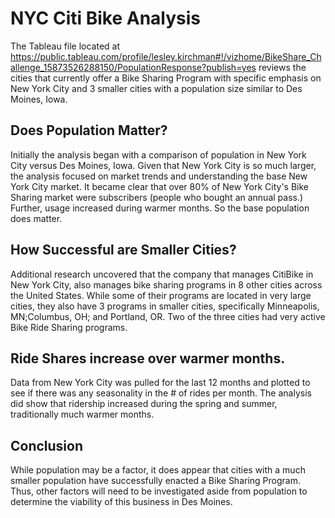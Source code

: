 # NYC Citi Bike Analysis
The Tableau file located at https://public.tableau.com/profile/lesley.kirchman#!/vizhome/BikeShare_Challenge_15873526288150/PopulationResponse?publish=yes reviews the cities that currently offer a Bike Sharing Program with specific emphasis on New York City and 3 smaller cities with a population size similar to Des Moines, Iowa.
## Does Population Matter?
Initially the analysis began with a comparison of population in New York City versus Des Moines, Iowa.  Given that New York City is so much larger, the analysis focused on market trends and understanding the base New York City market.  It became clear that over 80% of New York City's Bike Sharing market were subscribers (people who bought an annual pass.)  Further, usage increased during warmer months. So the base population does matter.
## How Successful are Smaller Cities?
Additional research uncovered that the company that manages CitiBike in New York City, also manages bike sharing programs in 8 other cities across the United States.  While some of their programs are located in very large cities, they also have 3 programs in smaller cities, specifically Minneapolis, MN;Columbus, OH; and Portland, OR.  Two of the three cities had very active Bike Ride Sharing programs.  
## Ride Shares increase over warmer months.
Data from New York City was pulled for the last 12 months and plotted to see if there was any seasonality in the # of rides per month.  The analysis did show that ridership increased during the spring and summer, traditionally much warmer months.
## Conclusion
While population may be a factor, it does appear that cities with a much smaller population have successfully enacted a Bike Sharing Program.  Thus, other factors will need to be investigated aside from population to determine the viability of this business in Des Moines.